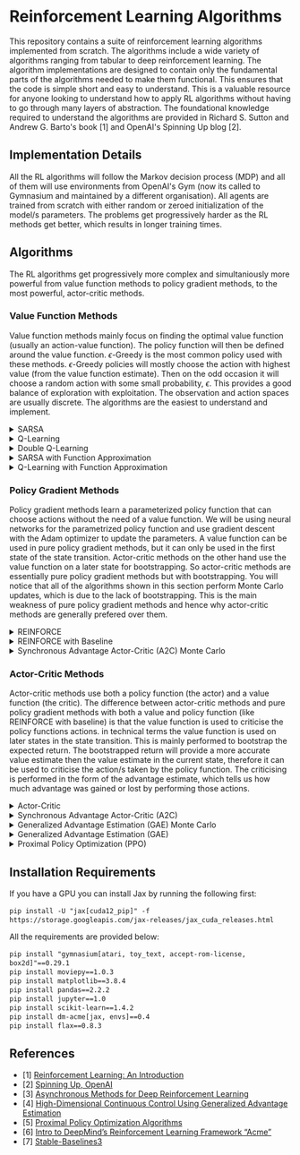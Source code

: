 # Reinforcement Learning Algorithms
This repository contains a suite of reinforcement learning algorithms implemented from scratch. The algorithms include a wide variety of algorithms ranging from tabular to deep reinforcement learning. The algorithm implementations are designed to contain only the fundamental parts of the algorithms needed to make them functional. This ensures that the code is simple short and easy to understand. This is a valuable resource for anyone looking to understand how to apply RL algorithms without having to go through many layers of abstraction. The foundational knowledge required to understand the algorithms are provided in Richard S. Sutton and Andrew G. Barto's book [1] and OpenAI's Spinning Up blog [2].


## Implementation Details
All the RL algorithms will follow the Markov decision process (MDP) and all of them will use environments from OpenAI's Gym (now its called to Gymnasium and maintained by a different organisation). All agents are trained from scratch with either random or zeroed initialization of the model/s parameters. The problems get progressively harder as the RL methods get better, which results in longer training times.

## Algorithms
The RL algorithms get progressively more complex and simultaniously more powerful from value function methods to policy gradient methods, to the most powerful, actor-critic methods. 

### Value Function Methods
Value function methods mainly focus on finding the optimal value function (usually an action-value function). The policy function will then be defined around the value function. $\epsilon$-Greedy is the most common policy used with these methods. $\epsilon$-Greedy policies will mostly choose the action with highest value (from the value function estimate). Then on the odd occasion it will choose a random action with some small probability, $\epsilon$. This provides a good balance of exploration with exploitation. The observation and action spaces are usually discrete. The algorithms are the easiest to understand and implement.

<details>
<summary>SARSA</summary>

**Algorithm Notebook:** `sarsa.ipynb`

SARSA is the simplest on-policy temporal difference method. It uses bootstrapping to estimate the return before the episode has completed. The return estimate is then used to update the action-value functions prediction of the return given the state, action pair. 

**Before Training:**

![alt text](videos/sarsa/Taxi-v3-episode-0.gif)

**After Training:**

![alt text](videos/sarsa/Taxi-v3-episode-400.gif)

##### Features:
- On-Policy:                Yes
- Observation Space:        Discrete
- Action Space:             Discrete
- Value Function:           Tabular
- Policy Function:          $\epsilon$-Greedy
- Update Period:            1-step
- Parallel Environments:    No
</details>

<details>
<summary>Q-Learning</summary>

**Algorithm Notebook:** `q_learning.ipynb`

Q-Learning is the simplest off-policy temporal difference method. There are many different variants of this algorithm from tabular to deep learning. Its very similar to SARSA, but instead bootstraps with the optimal return estimate rather than the return estimate from following the current policy. This results in it becoming an off-policy algorithm. 

**Before Training:**

![alt text](videos/q_learning/Taxi-v3-episode-0.gif)

**After Training:**

![alt text](videos/q_learning/Taxi-v3-episode-400.gif)

##### Features:
- On-Policy:                No
- Observation Space:        Discrete
- Action Space:             Discrete
- Value Function:           Tabular
- Policy Function:          $\epsilon$-Greedy
- Update Period:            1-step 
- Parallel Environments:    No
</details>

<details>
<summary>Double Q-Learning</summary>

**Algorithm Notebook:** `double_q_learning.ipynb`

Double Q-Learning is a variation of Q-Learning. The primary aim of this algorithm is to reduce the maximization bias problem of Q-Learning and SARSA. Both methods follow greedy policies, which result in them having a bias towards the maximum value. Due to the variation in the value estimates the maximum value can often be larger than the real maximum value. The value estimates will get better as more updates are performed, but the maximization bias can significantly delay learning. Double Q-Learning helps solve this issue by using two action-value functions. The one value function is used to choose the optimal action, while the other is used to estimate the action's value. The roles are then reversed in the next update cycle. This provides an unbiased estimate of the value of an action. Only a single value function is updated per step, so they both experience different updates and will therefore provide different value estimates.  

**Before Training:**

![alt text](videos/double_q_learning/Taxi-v3-episode-0.gif)

**After Training:**

![alt text](videos/double_q_learning/Taxi-v3-episode-400.gif)

##### Features:
- On-Policy:                No
- Observation Space:        Discrete
- Action Space:             Discrete
- Value Function:           Tabular
- Policy Function:          $\epsilon$-Greedy
- Update Period:            1-step 
- Parallel Environments:    No
</details>

<details>
<summary>SARSA with Function Approximation</summary>

**Algorithm Notebook:** `sarsa_fa.ipynb`

SARSA with Function Approximation improves on the Q-Learning algorithm by providing the ability to work on continuous observation spaces. Continuous observation spaces can contain exponentially more observations than discrete observation spaces (sometimes infinite observations). Making it infeasable or even impossible to store each action observation pair (state) in a table. Linear function approximation solves this problem by converting the state/s into a feature vector. The feature vector is trained to represent the entire state space. This results in a representation of the state space with far lower dimensions.

**Before Training:**

![alt text](videos/sarsa_fa/MountainCar-v0-episode-0.gif)

**After Training:**

![alt text](videos/sarsa_fa/MountainCar-v0-episode-40.gif)

##### Features:
- On-Policy:                Yes
- Observation Space:        Continuous
- Action Space:             Discrete
- Value Function:           Linear Function Approximation
- Policy Function:          $\epsilon$-Greedy
- Update Period:            1-step 
- Parallel Environments:    No
</details>

<details>
<summary>Q-Learning with Function Approximation</summary>

**Algorithm Notebook:** `q_learning_fa.ipynb`

Q-Learning with Function Approximation improves on the Q-Learning algorithm by providing the ability to work on continuous observation spaces. Uses the same function approximation technique as SARSA with Function Approximation, but applied to Q-Learning.

**Before Training:**

![alt text](videos/q_learning_fa/MountainCar-v0-episode-0.gif)

**After Training:**

![alt text](videos/q_learning_fa/MountainCar-v0-episode-40.gif)

##### Features:
- On-Policy:                No
- Observation Space:        Continuous
- Action Space:             Discrete
- Value Function:           Linear Function Approximation
- Policy Function:          $\epsilon$-Greedy
- Update Period:            1-step 
- Parallel Environments:    No
</details>

### Policy Gradient Methods
Policy gradient methods learn a parameterized policy function that can choose actions without the need of a value function. We will be using neural networks for the parametrized policy function and use gradient descent with the Adam optimizer to update the parameters. A value function can be used in pure policy gradient methods, but it can only be used in the first state of the state transition. Actor-critic methods on the other hand use the value function on a later state for bootstrapping. So actor-critic methods are essentially pure policy gradient methods but with bootstrapping. You will notice that all of the algorithms shown in this section perform Monte Carlo updates, which is due to the lack of bootstrapping. This is the main weakness of pure policy gradient methods and hence why actor-critic methods are generally prefered over them. 

<details>
<summary>REINFORCE</summary>

**Algorithm Notebook:** `reinforce.ipynb`

REINFORCE is the simplest pure policy gradient method. It uses a neural network as the policy function. The policy function is learned directly unlike the value function methods, which don't learn a policy function, their policy is based on the value estimates from the value function. REINFORCE doesn't use a value function. The policy function uses a soft-max function to create a probability distribution for action selection. A major benifit of using a neural network policy with soft-max action selection is that the policy will initially be stochastic, promoting more exploration, and gradually get more deterministic as it is trained. In later methods you will notice an entropy function is used to prevent the policy from becoming too deterministic. 

**Before Training:**

![alt text](videos/reinforce/CartPole-v1-episode-0.gif)

**After Training:**

![alt text](videos/reinforce/CartPole-v1-episode-50.gif)

##### Features:
- On-Policy:                Yes
- Observation Space:        Continuous
- Action Space:             Discrete
- Value Function:           None
- Policy Function:          Deep Neural Network
- Update Period:            Monte Carlo (updates after episode termination)
- Parallel Environments:    No
</details>

<details>
<summary>REINFORCE with Baseline</summary>

**Algorithm Notebook:** `reinforce_baseline.ipynb`

REINFORCE with Baseline improves upon the REINFORCE algorithm by reducing variance. This allows the policy function to converge faster to the optimal solution. Instead of using the return to update the policy functions parameters, the advantage gained (or lost) over the expected return is used. This provides a clearer indication of the performance of the policy's actions, hence reducing the variance during training. Despite using a value function this algorithm can't be categorized as an actor-critic method. This is due to the value function only being used on the first state in each state transition. No bootstrapping is used on this method.

**Before Training:**

![alt text](videos/reinforce_baseline/CartPole-v1-episode-0.gif)

**After Training:**

![alt text](videos/reinforce_baseline/CartPole-v1-episode-50.gif)

##### Features:
- On-Policy:                Yes
- Observation Space:        Continuous
- Action Space:             Discrete
- Value Function:           Deep Neural Network
- Policy Function:          Deep Neural Network
- Update Period:            Monte Carlo (updates after episode termination)
- Parallel Environments:    No
</details>

<details>
<summary>Synchronous Advantage Actor-Critic (A2C) Monte Carlo</summary>

**Algorithm Notebook:** `a2c_discrete_monte-carlo.ipynb`

This is a Monte Carlo variant of A2C. The original A2C algorithm is an actor-critic, because it uses bootstrapping to estimate the expected return. Estimating the returns is not needed with the Monte Carlo implementation because the updates are performed after the episode has completed. Other than this alteration the algorithm functions the same as the original. A2C's main feature is to synchronously run multiple environments in parallel. The parallel environments will go through different state transitions. The gradient update of the value and policy functions are calculated from the average experience from the parallel agents. If the policy parameters are poor, a single agent may achieve high return during an episode, but the average return from multiple agents in distinct environments with the same poor parameters will be much closer to the real performance of the policy. This reduces variance during training and allows the agent to improve faster. A2C also uses and advantage function instead of the return for the policy parameter update like REINFORCE with baseline. 

**Before Training:**

![alt text](videos/a2c_discrete_monte-carlo/CartPole-v1-episode-0.gif)

**After Training:**

![alt text](videos/a2c_discrete_monte-carlo/CartPole-v1-episode-5.gif)

##### Features:
- On-Policy:                Yes
- Observation Space:        Continuous
- Action Space:             Discrete
- Value Function:           Deep Neural Network
- Policy Function:          Deep Neural Network
- Update Period:            Monte Carlo (updates after episode termination)
- Parallel Environments:    Yes
</details>

### Actor-Critic Methods
Actor-critic methods use both a policy function (the actor) and a value function (the critic). The difference between actor-critic methods and pure policy gradient methods with both a value and policy function (like REINFORCE with baseline) is that the value function is used to criticise the policy functions actions. in technical terms the value function is used on later states in the state transition. This is mainly performed to bootstrap the expected return. The bootstrapped return will provide a more accurate value estimate then the value estimate in the current state, therefore it can be used to criticise the action/s taken by the policy function. The criticising is performed in the form of the advantage estimate, which tells us how much advantage was gained or lost by performing those actions. 

<details>
<summary>Actor-Critic</summary>

**Algorithm Notebook:** `actor_critic.ipynb`

This is the simplest actor-critic algorithm. Actor-critic slightly adjusts the REINFORCE with baseline by using the value function to calculate the bootstrapped the return value, which is then used to calculate the temporal difference (TD) error, $\delta$. This enables parameter updates every step. The TD error is a simple advantage estimate, used to criticise the action taken by the policy in the first step.

**Before Training:**

![alt text](videos/actor-critic/CartPole-v1-episode-0.gif)

**After Training:**

![alt text](videos/actor-critic/CartPole-v1-episode-50.gif)

##### Features:
- On-Policy:                Yes
- Observation Space:        Continuous
- Action Space:             Discrete
- Value Function:           Deep Neural Network
- Policy Function:          Deep Neural Network
- Update Period:            1-step
- Parallel Environments:    No
</details>

<details>
<summary>Synchronous Advantage Actor-Critic (A2C)</summary>

**Algorithm Notebook:** `a2c_discrete.ipynb`

A2C is an actor-critic algorithm that synchronously runs multiple environments in parallel. All the agents run the same policy, but the environment's will be slightly different, resulting in different experiences for all the agents. The returns from the experiences are then aggregated in the advantage function, which is then used to update the policy and value function parameters. The policy and value functions are then updated after n-steps, where n is preferably greater than 1 but less than the average episode length. Some of the agents may complete before n-steps. In this case they will automatically start a new episode. The return calculation will start from scratch, so the previous episodes rewards won't influence the new episodes return. The algorithm will even work for values of n far greater than the episode length, although this won't be optimal. 

**Before Training:**

![alt text](videos/a2c_discrete/LunarLander-v2-episode-0.gif)

**After Training:**

![alt text](videos/a2c_discrete/LunarLander-v2-episode-5.gif)

##### Features:
- On-Policy:                Yes
- Observation Space:        Continuous
- Action Space:             Discrete
- Value Function:           Deep Neural Network
- Policy Function:          Deep Neural Network
- Update Period:            n-steps
- Parallel Environments:    Yes
</details>

<details>
<summary>Generalized Advantage Estimation (GAE) Monte Carlo</summary>

**Algorithm Notebook:** `gae_discrete_monte-carlo.ipynb`

This is the Monte Carlo version of GAE. GAE proposes a better advantage estimation function, the generalized advantage estimation function. The GAE function improves on A2C advantage estimate by lowering the bias at the cost of a minor variance increase. Although this algorithm performs Monte Carlo updates, it still uses bootstrapping in the GAE function, so it is an actor-critic method. This implementation will use A2C's technique of running multiple environments in parallel, but replace the advantage estimation function with the GAE function. 

**Before Training:**

![alt text](videos/gae_discrete_monte-carlo/CartPole-v1-episode-0.gif)

**After Training:**

![alt text](videos/gae_discrete_monte-carlo/CartPole-v1-episode-5.gif)

##### Features:
- On-Policy:                Yes
- Observation Space:        Continuous
- Action Space:             Discrete
- Value Function:           Deep Neural Network
- Policy Function:          Deep Neural Network
- Update Period:            Monte Carlo (updates after episode termination)
- Parallel Environments:    Yes
</details>

<details>
<summary>Generalized Advantage Estimation (GAE)</summary>

**Algorithm Notebook:** `gae_discrete.ipynb`

This implemenation of GAE only differs from the Monte Carlo implementation in when the parameter updates are performed. The parameters are now updated every n-steps like the vanilla A2C. See the A2C and GAE Monte Carlo algorithm descriptions for a better understanding of this implementation.   

**Before Training:**

![alt text](videos/gae_discrete/LunarLander-v2-episode-0.gif)

**After Training:**

![alt text](videos/gae_discrete/LunarLander-v2-episode-5.gif)

##### Features:
- On-Policy:                Yes
- Observation Space:        Continuous
- Action Space:             Discrete
- Value Function:           Deep Neural Network
- Policy Function:          Deep Neural Network
- Update Period:            n-steps
- Parallel Environments:    Yes
</details>

<details>
<summary>Proximal Policy Optimization (PPO)</summary>

**Algorithm Notebook:** `ppo_discrete.ipynb`

This is the clipped surrogate objective version of PPO. The aim of PPO is to mimic the behaviour of TRPO, but only use first-order derivatives in the policy optimization, resulting in a simpler algorithm. PPO and TRPO differ from other policy gradient algorithms with their approach to policy parameter updates. They both restrict the objective function (loss function) when the objective improves too much in a single step. This has the desired effect of preventing the policy updates from getting so large that the policy function can become worse. This implementation utilises the synchronous parallel environments technique from A2C and the generalized advantage estimator function as the advantage estimator from GAE. 

**Before Training:**

![alt text](videos/ppo_discrete/LunarLander-v2-episode-0.gif)

**After Training:**

![alt text](videos/ppo_discrete/LunarLander-v2-episode-5.gif)

##### Features:
- On-Policy:                Yes
- Observation Space:        Continuous
- Action Space:             Discrete
- Value Function:           Deep Neural Network
- Policy Function:          Deep Neural Network
- Update Period:            n-steps
- Parallel Environments:    Yes
</details>

## Installation Requirements
If you have a GPU you can install Jax by running the following first:
```
pip install -U "jax[cuda12_pip]" -f https://storage.googleapis.com/jax-releases/jax_cuda_releases.html
```
All the requirements are provided below:
```
pip install "gymnasium[atari, toy_text, accept-rom-license, box2d]"==0.29.1
pip install moviepy==1.0.3
pip install matplotlib==3.8.4
pip install pandas==2.2.2
pip install jupyter==1.0
pip install scikit-learn==1.4.2
pip install dm-acme[jax, envs]==0.4
pip install flax==0.8.3
```



## References
- [1] [Reinforcement Learning: An Introduction](http://incompleteideas.net/book/RLbook2018.pdf)
- [2] [Spinning Up, OpenAI](https://spinningup.openai.com/en/latest/index.html)
- [3] [Asynchronous Methods for Deep Reinforcement Learning](https://arxiv.org/abs/1602.01783)
- [4] [High-Dimensional Continuous Control Using Generalized Advantage Estimation](https://arxiv.org/abs/1506.02438)
- [5] [Proximal Policy Optimization Algorithms](https://arxiv.org/abs/1707.06347)
- [6] [Intro to DeepMind’s Reinforcement Learning Framework “Acme”](https://towardsdatascience.com/deepminds-reinforcement-learning-framework-acme-87934fa223bf)
- [7] [Stable-Baselines3](https://stable-baselines3.readthedocs.io/en/master/)

